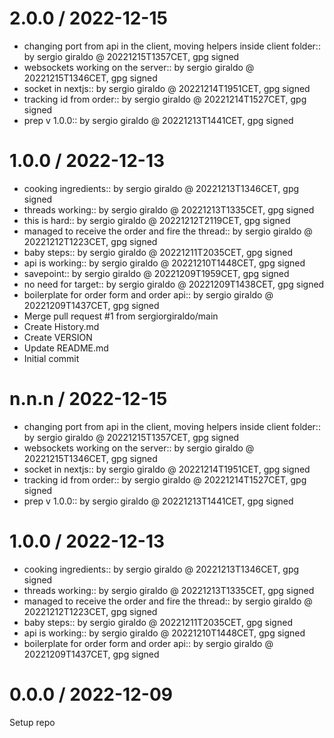 
2.0.0 / 2022-12-15
==================

  * changing port from api in the client, moving helpers inside client folder:: by sergio giraldo @ 20221215T1357CET, gpg signed
  * websockets working on the server:: by sergio giraldo @ 20221215T1346CET, gpg signed
  * socket in nextjs:: by sergio giraldo @ 20221214T1951CET, gpg signed
  * tracking id from order:: by sergio giraldo @ 20221214T1527CET, gpg signed
  * prep v 1.0.0:: by sergio giraldo @ 20221213T1441CET, gpg signed

1.0.0 / 2022-12-13
==================

  * cooking ingredients:: by sergio giraldo @ 20221213T1346CET, gpg signed
  * threads working:: by sergio giraldo @ 20221213T1335CET, gpg signed
  * this is hard:: by sergio giraldo @ 20221212T2119CET, gpg signed
  * managed to receive the order and fire the thread:: by sergio giraldo @ 20221212T1223CET, gpg signed
  * baby steps:: by sergio giraldo @ 20221211T2035CET, gpg signed
  * api is working:: by sergio giraldo @ 20221210T1448CET, gpg signed
  * savepoint:: by sergio giraldo @ 20221209T1959CET, gpg signed
  * no need for target:: by sergio giraldo @ 20221209T1438CET, gpg signed
  * boilerplate for order form and order api:: by sergio giraldo @ 20221209T1437CET, gpg signed
  * Merge pull request #1 from sergiorgiraldo/main
  * Create History.md
  * Create VERSION
  * Update README.md
  * Initial commit

n.n.n / 2022-12-15
==================

  * changing port from api in the client, moving helpers inside client folder:: by sergio giraldo @ 20221215T1357CET, gpg signed
  * websockets working on the server:: by sergio giraldo @ 20221215T1346CET, gpg signed
  * socket in nextjs:: by sergio giraldo @ 20221214T1951CET, gpg signed
  * tracking id from order:: by sergio giraldo @ 20221214T1527CET, gpg signed
  * prep v 1.0.0:: by sergio giraldo @ 20221213T1441CET, gpg signed
# 1.0.0 / 2022-12-13

-   cooking ingredients:: by sergio giraldo @ 20221213T1346CET, gpg signed
-   threads working:: by sergio giraldo @ 20221213T1335CET, gpg signed
-   managed to receive the order and fire the thread:: by sergio giraldo @ 20221212T1223CET, gpg signed
-   baby steps:: by sergio giraldo @ 20221211T2035CET, gpg signed
-   api is working:: by sergio giraldo @ 20221210T1448CET, gpg signed
-   boilerplate for order form and order api:: by sergio giraldo @ 20221209T1437CET, gpg signed

# 0.0.0 / 2022-12-09

Setup repo
